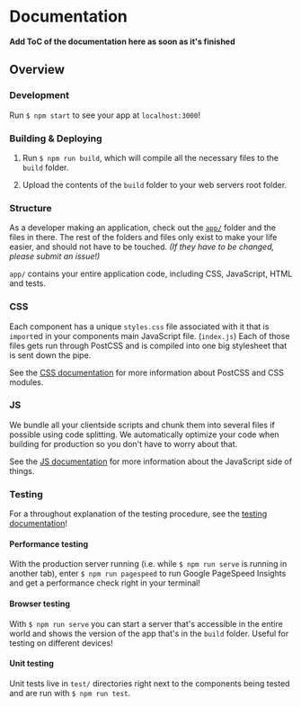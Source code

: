 # Documentation

**Add ToC of the documentation here as soon as it's finished**

## Overview

### Development

Run `$ npm start` to see your app at `localhost:3000`!

### Building & Deploying

1. Run `$ npm run build`, which will compile all the necessary files to the `build` folder.

2. Upload the contents of the `build` folder to your web servers root folder.

### Structure

As a developer making an application, check out the [`app/`](app) folder and the files in there. The rest of the folders and files only exist to make your life easier, and should not have to be touched. *(If they have to be changed, please submit an issue!)*

`app/` contains your entire application code, including CSS, JavaScript, HTML and tests.

### CSS

Each component has a unique `styles.css` file associated with it that is `import`ed in your components main JavaScript file. (`index.js`) Each of those files gets run through PostCSS and is compiled into one big stylesheet that is sent down the pipe.

See the [CSS documentation](./css/README.md) for more information about PostCSS and CSS modules.

### JS

We bundle all your clientside scripts and chunk them into several files if possible using code splitting. We automatically optimize your code when building for production so you don't have to worry about that.

See the [JS documentation](./js/README.md) for more information about the JavaScript side of things.

### Testing

For a throughout explanation of the testing procedure, see the [testing documentation](./testing/README.md)!

#### Performance testing

With the production server running (i.e. while `$ npm run serve` is running in another tab), enter `$ npm run pagespeed` to run Google PageSpeed Insights and get a performance check right in your terminal!

#### Browser testing

With `$ npm run serve` you can start a server that's accessible in the entire world and shows the version of the app that's in the `build` folder. Useful for testing on different devices!

#### Unit testing

Unit tests live in `test/` directories right next to the components being tested and are run with `$ npm run test`.
